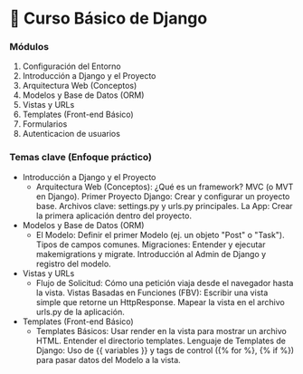 # 🐍 Curso Básico de Django

### Módulos
1. Configuración del Entorno
2. Introducción a Django y el Proyecto
3. Arquitectura Web (Conceptos)
4. Modelos y Base de Datos (ORM)
5. Vistas y URLs	
6. Templates (Front-end Básico)
7. Formularios
8. Autenticacion de usuarios    

### Temas clave (Enfoque práctico)
- Introducción a Django y el Proyecto	
    - Arquitectura Web (Conceptos): ¿Qué es un framework? MVC (o MVT en Django). Primer Proyecto Django: Crear y configurar un proyecto base. Archivos clave: settings.py y urls.py principales. La App: Crear la primera aplicación dentro del proyecto.
- Modelos y Base de Datos (ORM)	
    - El Modelo: Definir el primer Modelo (ej. un objeto "Post" o "Task"). Tipos de campos comunes. Migraciones: Entender y ejecutar makemigrations y migrate. Introducción al Admin de Django y registro del modelo.
- Vistas y URLs	
    - Flujo de Solicitud: Cómo una petición viaja desde el navegador hasta la vista. Vistas Basadas en Funciones (FBV): Escribir una vista simple que retorne un HttpResponse. Mapear la vista en el archivo urls.py de la aplicación.
- Templates (Front-end Básico)	
    - Templates Básicos: Usar render en la vista para mostrar un archivo HTML. Entender el directorio templates. Lenguaje de Templates de Django: Uso de {{ variables }} y tags de control ({% for %}, {% if %}) para pasar datos del Modelo a la vista.
